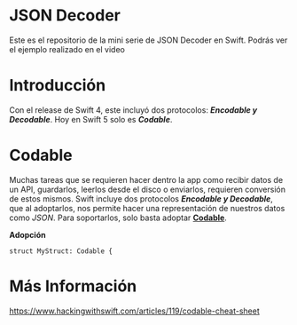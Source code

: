 # JSON Decoder 

Este es el repositorio de la mini serie de JSON Decoder en Swift. Podrás ver el ejemplo realizado en el video

# Introducción
Con el release de Swift 4, este incluyó dos protocolos: *__Encodable y Decodable__*. Hoy en Swift 5 solo es *__Codable__*.

# Codable
Muchas tareas que se requieren hacer dentro la app como recibir datos de un API, guardarlos, leerlos desde el disco o enviarlos, requieren conversión de estos mismos.
Swift incluye dos protocolos *__Encodable y Decodable__*, que al adoptarlos, nos permite hacer una representación de nuestros datos como *JSON*. Para soportarlos, solo basta adoptar __[Codable](https://developer.apple.com/documentation/swift/codable)__.

__Adopción__
```
struct MyStruct: Codable { 
```

# Más Información
https://www.hackingwithswift.com/articles/119/codable-cheat-sheet
